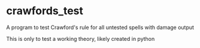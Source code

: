 # crawfords_test
A program to test Crawford's rule for all untested spells with damage output

This is only to test a working theory, likely created in python
